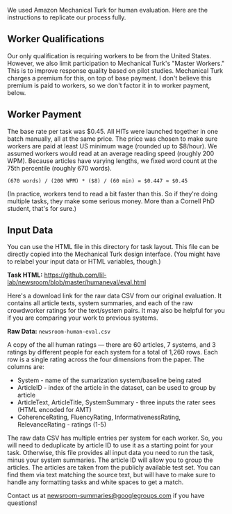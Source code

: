 We used Amazon Mechanical Turk for human evaluation.
Here are the instructions to replicate our process fully.

Worker Qualifications
---------------------

Our only qualification is requiring workers to be from the United States.
However, we also limit participation to Mechanical Turk's "Master Workers."
This is to improve response quality based on pilot studies.
Mechanical Turk charges a premium for this, on top of base payment.
I don't believe this premium is paid to workers, so we don't factor it in to worker payment, below.

Worker Payment
--------------

The base rate per task was $0.45.
All HITs were launched together in one batch manually, all at the same price.
The price was chosen to make sure workers are paid at least US minimum wage (rounded up to $8/hour).
We assumed workers would read at an average reading speed (roughly 200 WPM).
Because articles have varying lengths, we fixed word count at the 75th percentile (roughly 670 words).

```
(670 words) / (200 WPM) * ($8) / (60 min) = $0.447 ≈ $0.45
```

(In practice, workers tend to read a bit faster than this.
So if they're doing multiple tasks, they make some serious money.
More than a Cornell PhD student, that's for sure.)

Input Data
----------

You can use the HTML file in this directory for task layout.
This file can be directly copied into the Mechanical Turk design interface.
(You might have to relabel your input data or HTML variables, though.)

**Task HTML:** https://github.com/lil-lab/newsroom/blob/master/humaneval/eval.html

Here's a download link for the raw data CSV from our original evaluation.
It contains all article texts, system summaries, and each of the raw crowdworker ratings for the text/system pairs.
It may also be helpful for you if you are comparing your work to previous systems.

**Raw Data:** `newsroom-human-eval.csv`

A copy of the all human ratings — there are 60 articles, 7 systems, and 3 ratings by different people for each system for a total of 1,260 rows. Each row is a single rating across the four dimensions from the paper. The columns are:

- System - name of the sumarization system/baseline being rated
- ArticleID - index of the article in the dataset, can be used to group by article
- ArticleText, ArticleTitle, SystemSummary - three inputs the rater sees (HTML encoded for AMT)
- CoherenceRating, FluencyRating, InformativenessRating, RelevanceRating - ratings (1-5)

The raw data CSV has multiple entries per system for each worker.
So, you will need to deduplicate by article ID to use it as a starting point for your task.
Otherwise, this file provides all input data you need to run the task, minus your system summaries.
The article ID will allow you to group the articles. The articles are taken from the publicly available test set. You can find them via text matching the source text, but will have to make sure to handle any formatting tasks and white spaces to get a match.



Contact us at newsroom-summaries@googlegroups.com if you have questions!
